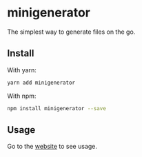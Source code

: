 # minigenerator

The simplest way to generate files on the go.

## Install

With yarn:

```bash
yarn add minigenerator
```

With npm:

```bash
npm install minigenerator --save
```

## Usage

Go to the [website](https://juliendargelos.github.io/minigenerator) to see usage.
